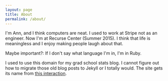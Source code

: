 ```yaml
---
layout: page
title: About
permalink: /about/
---
```


I'm Ann, and I think computers are neat. I used to work at Stripe not as an engineer. Now I'm at Recurse Center (Summer 2015). I think that life is meaningless and I enjoy making people laugh about that.

Maybe important?: If I don't say what language I'm in, I'm in Ruby.

I used to use this domain for my grad school stats blog. I cannot figure out how to migrate those old blog posts to Jekyll or I totally would. The site gets its name from [this interaction](https://twitter.com/mc_hankins/status/425692530718437376).